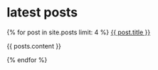 # latest posts

{% for post in site.posts limit: 4  %}
<a href="{{ post.url }}">{{ post.title }}</a>

{{ posts.content }}

{% endfor %}